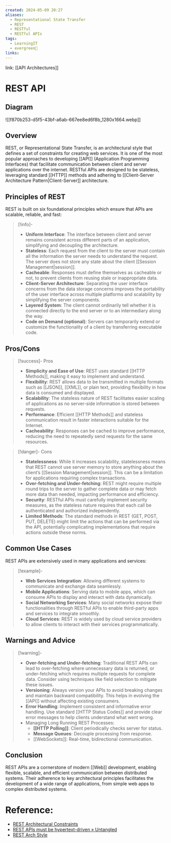 ```yaml
---
created: 2024-05-09 20:27
aliases:
  - Representational State Transfer
  - REST
  - RESTful
  - RESTful APIs
tags:
  - LearningIT
  - evergreen🌳
links:
---
```


link: [[API Architectures]]

# REST API

## Diagram

![[f870b253-d5f5-43bf-a6ab-667ee8ed6f8b_1280x1664.webp]]

## Overview

REST, or Representational State Transfer, is an architectural style that defines a set of constraints for creating web services. It is one of the most popular approaches to developing [[API]] (Application Programming Interfaces) that facilitate communication between client and server applications over the internet. RESTful APIs are designed to be stateless, leveraging standard [[HTTP]] methods and adhering to [[Client-Server Architecture Pattern|Client-Server]] architecture.

## Principles of REST

REST is built on six foundational principles which ensure that APIs are scalable, reliable, and fast:

> [!info]-
> - **Uniform Interface**: The interface between client and server remains consistent across different parts of an application, simplifying and decoupling the architecture.
> - **Stateless**: Each request from the client to the server must contain all the information the server needs to understand the request. The server does not store any state about the client [[Session Management|session]].
> - **Cacheable**: Responses must define themselves as cacheable or not, to prevent clients from reusing stale or inappropriate data.
> - **Client-Server Architecture**: Separating the user interface concerns from the data storage concerns improves the portability of the user interface across multiple platforms and scalability by simplifying the server components.
> - **Layered System**: The client cannot ordinarily tell whether it is connected directly to the end server or to an intermediary along the way.
> - **Code on Demand (optional)**: Servers can temporarily extend or customize the functionality of a client by transferring executable code.

## Pros/Cons 


> [!success]- Pros
> - **Simplicity and Ease of Use**: REST uses standard [[HTTP Methods]], making it easy to implement and understand.
> - **Flexibility**: REST allows data to be transmitted in multiple formats such as [[JSON]], [[XML]], or plain text, providing flexibility in how data is consumed and displayed.
> - **Scalability**: The stateless nature of REST facilitates easier scaling of applications as no server-side information is stored between requests.
> - **Performance**: Efficient [[HTTP Methods]] and stateless communication result in faster interactions suitable for the Internet.
> - **Cacheability**: Responses can be cached to improve performance, reducing the need to repeatedly send requests for the same resources.


> [!danger]- Cons
> - **Statelessness**: While it increases scalability, statelessness means that REST cannot use server memory to store anything about the client’s [[Session Management|session]]. This can be a limitation for applications requiring complex transactions.
> - **Over-fetching and Under-fetching**: REST might require multiple round trips to the server to gather complete data or may fetch more data than needed, impacting performance and efficiency.
> - **Security**: RESTful APIs must carefully implement security measures, as the stateless nature requires that each call be authenticated and authorized independently.
> - **Limited Methods**: The standard methods in REST (GET, POST, PUT, DELETE) might limit the actions that can be performed via the API, potentially complicating implementations that require actions outside these norms.

## Common Use Cases

REST APIs are extensively used in many applications and services:

> [!example]-
> - **Web Services Integration**: Allowing different systems to communicate and exchange data seamlessly.
> - **Mobile Applications**: Serving data to mobile apps, which can consume APIs to display and interact with data dynamically.
> - **Social Networking Services**: Many social networks expose their functionalities through RESTful APIs to enable third-party apps and services to integrate smoothly.
> - **Cloud Services**: REST is widely used by cloud service providers to allow clients to interact with their services programmatically.

## Warnings and Advice 

> [!warning]- 
> - **Over-fetching and Under-fetching**: Traditional REST APIs can lead to over-fetching where unnecessary data is returned, or under-fetching which requires multiple requests for complete data. Consider using techniques like field selection to mitigate these issues. 
> - **Versioning**: Always version your APIs to avoid breaking changes and maintain backward compatibility. This helps in evolving the [[API]] without affecting existing consumers. 
> - **Error Handling**: Implement consistent and informative error handling. Use standard [[HTTP Status Codes]] and provide clear error messages to help clients understand what went wrong.
> - Managing Long Running REST Processes:
>	- **[[HTTP Polling]]**: Client periodically checks server for status.
>	- **Message Queues**: Decouple processing from response.
>	- [[WebSockets]]: Real-time, bidirectional communication.

## Conclusion

REST APIs are a cornerstone of modern [[Web]] development, enabling flexible, scalable, and efficient communication between distributed systems. Their adherence to key architectural principles facilitates the development of a wide range of applications, from simple web apps to complex distributed systems.


# Reference:

- [REST Architectural Constraints](https://restfulapi.net/rest-architectural-constraints/)
- [REST APIs must be hypertext-driven » Untangled](https://roy.gbiv.com/untangled/2008/rest-apis-must-be-hypertext-driven)
- [REST Arch Style]( https://www.ics.uci.edu/~fielding/pubs/dissertation/rest_arch_style.html)

